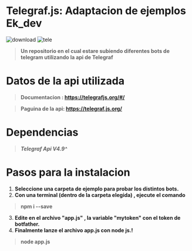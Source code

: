 # ****Telegraf.js: Adaptacion de ejemplos Ek_dev****
![download](https://user-images.githubusercontent.com/100470703/192023586-3ed3193b-85be-4b42-a1b5-170ec0291826.png)
![tele](https://user-images.githubusercontent.com/100470703/192024666-2fb1bcc2-e554-4401-8f6e-116964546178.jpg)

> ****Un repositorio en el cual estare subiendo diferentes bots de telegram utilizando la api de Telegraf****

# ****Datos de la api utilizada****

> ****Documentacion : https://telegrafjs.org/#/****

> ****Paguina de la api: https://telegraf.js.org/****

# ****Dependencias**** #
> *******Telegraf Api V4.9^*******

# ****Pasos para la instalacion**** #
1. ****Seleccione una carpeta de ejemplo para probar los distintos bots.****
2. ****Con una terminal (dentro de la carpeta elegida) , ejecute el comando****
> ****npm i --save****
3. ****Edite en el archivo "app.js" , la variable "mytoken" con el token de botfather.****
4. ****Finalmente lanze el archivo app.js con node js.!****
> ****node app.js****
